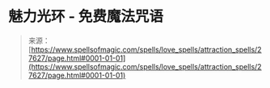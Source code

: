 <!--yml

category: 未分类

date: 2024-06-12 19:16:50

-->

# 魅力光环 - 免费魔法咒语

> 来源：[https://www.spellsofmagic.com/spells/love_spells/attraction_spells/27627/page.html#0001-01-01](https://www.spellsofmagic.com/spells/love_spells/attraction_spells/27627/page.html#0001-01-01)
